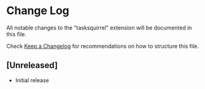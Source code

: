 # Change Log

All notable changes to the "tasksquirrel" extension will be documented in this file.

Check [Keep a Changelog](http://keepachangelog.com/) for recommendations on how to structure this file.

## [Unreleased]

- Initial release